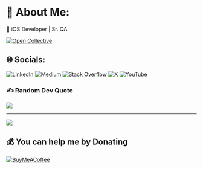 # 💫 About Me:
 iOS Developer | Sr. QA

[![Open Collective](https://opencollective.com/https://opencollective.com/appium-device-farm/orders/862033/backers/badge.svg)](https://opencollective.com/YOUR_COLLECTIVE)

## 🌐 Socials:
[![LinkedIn](https://img.shields.io/badge/LinkedIn-%230077B5.svg?logo=linkedin&logoColor=white)](https://linkedin.com/in/silashayri) [![Medium](https://img.shields.io/badge/Medium-12100E?logo=medium&logoColor=white)](https://medium.com/@silashayri) [![Stack Overflow](https://img.shields.io/badge/-Stackoverflow-FE7A16?logo=stack-overflow&logoColor=white)](https://stackoverflow.com/users/7929516) [![X](https://img.shields.io/badge/X-black.svg?logo=X&logoColor=white)](https://x.com/silashayri) [![YouTube](https://img.shields.io/badge/YouTube-%23FF0000.svg?logo=YouTube&logoColor=white)](https://youtube.com/@silashayri) 

### ✍️ Random Dev Quote
![](https://quotes-github-readme.vercel.app/api?type=horizontal&theme=radical)

---
[![](https://visitcount.itsvg.in/api?id=silashayri&icon=0&color=0)](https://visitcount.itsvg.in)

  ## 💰 You can help me by Donating
  [![BuyMeACoffee](https://img.shields.io/badge/Buy%20Me%20a%20Coffee-ffdd00?style=for-the-badge&logo=buy-me-a-coffee&logoColor=black)](https://buymeacoffee.com/silashayri) 

  
<!-- Proudly created with GPRM ( https://gprm.itsvg.in ) --> 



